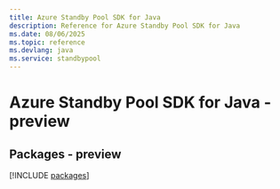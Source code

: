```yaml
---
title: Azure Standby Pool SDK for Java
description: Reference for Azure Standby Pool SDK for Java
ms.date: 08/06/2025
ms.topic: reference
ms.devlang: java
ms.service: standbypool
---
```

# Azure Standby Pool SDK for Java - preview
## Packages - preview
[!INCLUDE [packages](standby-pool-index.md)]